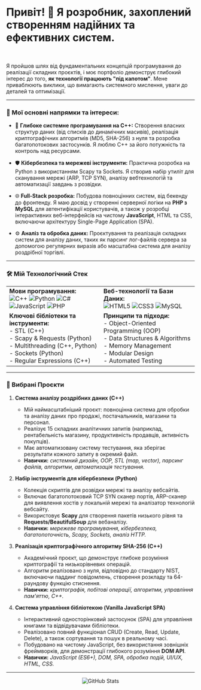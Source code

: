 # Привіт! 👋 Я розробник, захоплений створенням надійних та ефективних систем.

<br>

Я пройшов шлях від фундаментальних концепцій програмування до реалізації складних проєктів, і моє портфоліо демонструє глибокий інтерес до того, **як технології працюють "під капотом"**. Мене приваблюють виклики, що вимагають системного мислення, уваги до деталей та оптимізації.

---

### 🔭 Мої основні напрямки та інтереси:

*   🔲 **Глибоке системне програмування на C++:** Створення власних структур даних (від списків до динамічних масивів), реалізація криптографічних алгоритмів (MD5, SHA-256) з нуля та розробка багатопотокових застосунків. Я люблю C++ за його потужність та контроль над ресурсами.

*   🛡️ **Кібербезпека та мережеві інструменти:** Практична розробка на Python з використанням Scapy та Sockets. Я створив набір утиліт для сканування мережі (ARP, TCP SYN), аналізу вебтехнологій та автоматизації завдань з розвідки.

*   🌐 **Full-Stack розробка:** Побудова повноцінних систем, від бекенду до фронтенду. Я маю досвід у створенні серверної логіки на **PHP з MySQL** для автентифікації користувачів, а також у розробці інтерактивних веб-інтерфейсів на чистому **JavaScript**, HTML та CSS, включаючи архітектуру Single-Page Application (SPA).

*   ⚙️ **Аналіз та обробка даних:** Проєктування та реалізація складних систем для аналізу даних, таких як парсинг лог-файлів сервера за допомогою регулярних виразів або масштабна система для аналізу роздрібної торгівлі.

---

### 🛠️ Мій Технологічний Стек

<table>
  <tr>
    <td valign="top" width="50%">
      <strong>Мови програмування:</strong><br>
      <img src="https://img.shields.io/badge/C%2B%2B-00599C?style=for-the-badge&logo=c%2B%2B&logoColor=white" alt="C++" />
      <img src="https://img.shields.io/badge/Python-3776AB?style=for-the-badge&logo=python&logoColor=white" alt="Python" />
      <img src="https://img.shields.io/badge/C%23-239120?style=for-the-badge&logo=c-sharp&logoColor=white" alt="C#" />
      <img src="https://img.shields.io/badge/JavaScript-F7DF1E?style=for-the-badge&logo=javascript&logoColor=black" alt="JavaScript" />
      <img src="https://img.shields.io/badge/PHP-777BB4?style=for-the-badge&logo=php&logoColor=white" alt="PHP" />
    </td>
    <td valign="top" width="50%">
      <strong>Веб-технології та Бази Даних:</strong><br>
      <img src="https://img.shields.io/badge/HTML5-E34F26?style=for-the-badge&logo=html5&logoColor=white" alt="HTML5" />
      <img src="https://img.shields.io/badge/CSS3-1572B6?style=for-the-badge&logo=css3&logoColor=white" alt="CSS3" />
      <img src="https://img.shields.io/badge/MySQL-4479A1?style=for-the-badge&logo=mysql&logoColor=white" alt="MySQL" />
    </td>
  </tr>
  <tr>
    <td valign="top" width="50%">
        <strong>Ключові бібліотеки та інструменти:</strong><br>
        - STL (C++) <br>
        - Scapy & Requests (Python) <br>
        - Multithreading (C++, Python) <br>
        - Sockets (Python) <br>
        - Regular Expressions (C++) <br>
    </td>
    <td valign="top" width="50%">
        <strong>Принципи та підходи:</strong><br>
        - Object-Oriented Programming (OOP) <br>
        - Data Structures & Algorithms <br>
        - Memory Management <br>
        - Modular Design <br>
        - Automated Testing <br>
    </td>
  </tr>
</table>

---

### 🚀 Вибрані Проєкти

1.  **Система аналізу роздрібних даних (C++)**
    *   Мій наймасштабніший проєкт: повноцінна система для обробки та аналізу даних про продажі, постачальників, магазини та персонал.
    *   Реалізує 15 складних аналітичних запитів (наприклад, рентабельність магазину, продуктивність продавців, активність покупців).
    *   Має автоматизовану систему тестування, яка зберігає результати кожного запиту в окремий файл.
    *   **Навички:** *системний дизайн, OOP, STL (map, vector), парсинг файлів, алгоритми, автоматизація тестування.*

2.  **Набір інструментів для кібербезпеки (Python)**
    *   Колекція скриптів для розвідки мережі та аналізу вебсайтів.
    *   Включає багатопотоковий TCP SYN сканер портів, ARP-сканер для виявлення хостів у локальній мережі та аналізатор технологій вебсайту.
    *   Використовує **Scapy** для створення пакетів низького рівня та **Requests/BeautifulSoup** для вебаналізу.
    *   **Навички:** *мережеве програмування, кібербезпека, багатопоточність, Scapy, Sockets, аналіз HTTP.*

3.  **Реалізація криптографічного алгоритму SHA-256 (C++)**
    *   Академічний проєкт, що демонструє глибоке розуміння криптографії та низькорівневих операцій.
    *   Алгоритм реалізовано з нуля, відповідно до стандарту NIST, включаючи паддинг повідомлень, створення розкладу та 64-раундову функцію стиснення.
    *   **Навички:** *криптографія, побітові операції, алгоритми, управління пам'яттю, C++.*

4.  **Система управління бібліотекою (Vanilla JavaScript SPA)**
    *   Інтерактивний односторінковий застосунок (SPA) для управління книгами та відвідувачами бібліотеки.
    *   Реалізовано повний функціонал CRUD (Create, Read, Update, Delete), а також сортування та пошук в реальному часі.
    *   Побудовано на чистому JavaScript, без використання зовнішніх фреймворків, для демонстрації глибокого розуміння **DOM API**.
    *   **Навички:** *JavaScript (ES6+), DOM, SPA, обробка подій, UI/UX, HTML, CSS.*

---

<p align="center">
  <img src="https://github-readme-stats.vercel.app/api?username=ArtemArmash&show_icons=true&theme=dracula&include_all_commits=true&count_private=true" alt="GitHub Stats" />
</p>

```
